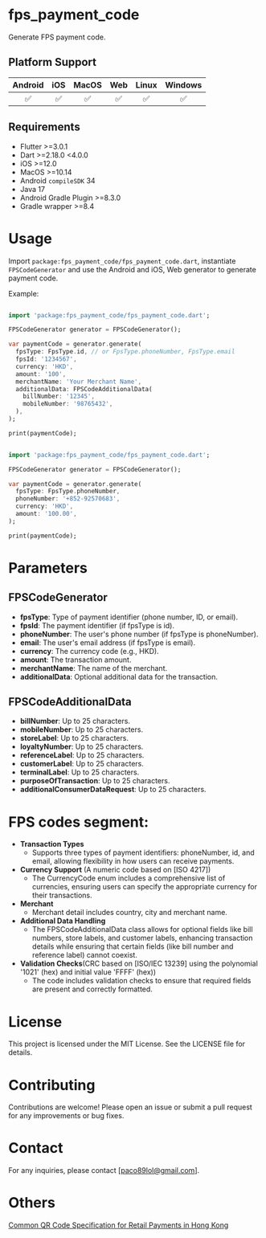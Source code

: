 # fps_payment_code

Generate FPS payment code.


## Platform Support

| Android | iOS | MacOS | Web | Linux | Windows |
| :-----: | :-: | :---: | :-: | :---: | :-----: |
|   ✅    | ✅  |  ✅   | ✅  |  ✅   |   ✅    |

## Requirements

- Flutter >=3.0.1
- Dart >=2.18.0 <4.0.0
- iOS >=12.0
- MacOS >=10.14
- Android `compileSDK` 34
- Java 17
- Android Gradle Plugin >=8.3.0
- Gradle wrapper >=8.4


# Usage

Import `package:fps_payment_code/fps_payment_code.dart`, instantiate `FPSCodeGenerator`
and use the Android and iOS, Web generator to generate payment code.

Example:

```dart

import 'package:fps_payment_code/fps_payment_code.dart';

FPSCodeGenerator generator = FPSCodeGenerator();

var paymentCode = generator.generate(
  fpsType: FpsType.id, // or FpsType.phoneNumber, FpsType.email
  fpsId: '1234567',
  currency: 'HKD',
  amount: '100',
  merchantName: 'Your Merchant Name',
  additionalData: FPSCodeAdditionalData(
    billNumber: '12345',
    mobileNumber: '98765432',
  ),
);

print(paymentCode);

```


```dart

import 'package:fps_payment_code/fps_payment_code.dart';

FPSCodeGenerator generator = FPSCodeGenerator();

var paymentCode = generator.generate(
  fpsType: FpsType.phoneNumber,
  phoneNumber: '+852-92570683',
  currency: 'HKD',
  amount: '100.00',
);

print(paymentCode);

```

# Parameters

## FPSCodeGenerator
- **fpsType**: Type of payment identifier (phone number, ID, or email).
- **fpsId**: The payment identifier (if fpsType is id).
- **phoneNumber**: The user's phone number (if fpsType is phoneNumber).
- **email**: The user's email address (if fpsType is email).
- **currency**: The currency code (e.g., HKD).
- **amount**: The transaction amount.
- **merchantName**: The name of the merchant.
- **additionalData**: Optional additional data for the transaction.

## FPSCodeAdditionalData
- **billNumber**: Up to 25 characters.
- **mobileNumber**: Up to 25 characters.
- **storeLabel**: Up to 25 characters.
- **loyaltyNumber**: Up to 25 characters.
- **referenceLabel**: Up to 25 characters.
- **customerLabel**: Up to 25 characters.
- **terminalLabel**: Up to 25 characters.
- **purposeOfTransaction**: Up to 25 characters.
- **additionalConsumerDataRequest**: Up to 25 characters.



# FPS codes segment:
* **Transaction Types**
    * Supports three types of payment identifiers: phoneNumber, id, and email, allowing flexibility in how users can receive payments.
* **Currency Support** (A numeric code based on [ISO 4217])
    * The CurrencyCode enum includes a comprehensive list of currencies, ensuring users can specify the appropriate currency for their transactions.
* **Merchant**
    * Merchant detail includes country, city and merchant name.
* **Additional Data Handling**
    * The FPSCodeAdditionalData class allows for optional fields like bill numbers, store labels, and customer labels, enhancing transaction details while ensuring that certain fields (like bill number and reference label) cannot coexist.
* **Validation Checks**(CRC based on [ISO/IEC 13239] using the polynomial '1021' (hex) and initial value 'FFFF' (hex))
    * The code includes validation checks to ensure that required fields are present and correctly formatted.
  

# License
This project is licensed under the MIT License. See the LICENSE file for details.

# Contributing
Contributions are welcome! Please open an issue or submit a pull request for any improvements or bug fixes.

# Contact
For any inquiries, please contact [paco89lol@gmail.com].

# Others
[Common QR Code Specification for Retail Payments in Hong Kong](https://www.hkma.gov.hk/media/eng/doc/key-functions/financial-infrastructure/infrastructure/retail-payment-initiatives/Common_QR_Code_Specification.pdf)
